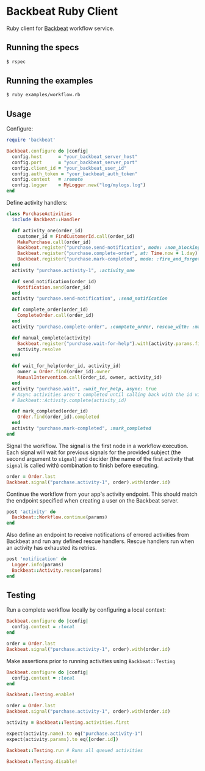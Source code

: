 # Backbeat Ruby Client

Ruby client for [Backbeat](https://github.com/groupon/backbeat) workflow service.

## Running the specs

```bash
$ rspec
```

## Running the examples

```bash
$ ruby examples/workflow.rb
```

## Usage

Configure:

```ruby
require 'backbeat'

Backbeat.configure do |config|
  config.host      = "your_backbeat_server_host"
  config.port      = "your_backbeat_server_port"
  config.client_id = "your_backbeat_user_id"
  config.auth_token = "your_backbeat_auth_token"
  config.context   = :remote
  config.logger    = MyLogger.new("log/mylogs.log")
end
```

Define activity handlers:

```ruby
class PurchaseActivities
  include Backbeat::Handler

  def activity_one(order_id)
    customer_id = FindCustomerId.call(order_id)
    MakePurchase.call(order_id)
    Backbeat.register("purchase.send-notification", mode: :non_blocking).with(customer_id)
    Backbeat.register("purchase.complete-order", at: Time.now + 1.day).with(order_id)
    Backbeat.register("purchase.mark-completed", mode: :fire_and_forget, at: Time.now + 1.day).with(order_id)
  end
  activity "purchase.activity-1", :activity_one

  def send_notification(order_id)
    Notification.send(order_id)
  end
  activity "purchase.send-notification", :send_notification

  def complete_order(order_id)
    CompleteOrder.call(order_id)
  end
  activity "purchase.complete-order", :complete_order, rescue_with: :manual_complete

  def manual_complete(activity)
    Backbeat.register("purchase.wait-for-help").with(activity.params.first, activity.id)
    activity.resolve
  end

  def wait_for_help(order_id, activity_id)
    owner = Order.find(order_id).owner
    ManualIntervention.call(order_id, owner, activity_id)
  end
  activity "purchase.wait", :wait_for_help, async: true
  # Async activities aren't completed until calling back with the id via:
  # Backbeat::Activity.complete(activity_id)

  def mark_completed(order_id)
    Order.find(order_id).completed
  end
  activity "purchase.mark-completed", :mark_completed
end
```

Signal the workflow. The signal is the first node in a workflow execution.
Each signal will wait for previous signals for the provided
subject (the second argument to `signal`) and decider (the name of the first
activity that `signal` is called with) combination to finish before executing.

```ruby
order = Order.last
Backbeat.signal("purchase.activity-1", order).with(order.id)
```

Continue the workflow from your app's activity endpoint. This should match the endpoint
specified when creating a user on the Backbeat server.

```ruby
post 'activity' do
  Backbeat::Workflow.continue(params)
end
```

Also define an endpoint to receive notifications of errored activities from
Backbeat and run any defined rescue handlers. Rescue handlers run when an
activity has exhausted its retries.

```ruby
post 'notification' do
  Logger.info(params)
  Backbeat::Activity.rescue(params)
end
```

## Testing

Run a complete workflow locally by configuring a local context:

```ruby
Backbeat.configure do |config|
  config.context = :local
end

order = Order.last
Backbeat.signal("purchase.activity-1", order).with(order.id)
```

Make assertions prior to running activities using `Backbeat::Testing`

```ruby
Backbeat.configure do |config|
  config.context = :local
end

Backbeat::Testing.enable!

order = Order.last
Backbeat.signal("purchase.activity-1", order).with(order.id)

activity = Backbeat::Testing.activities.first

expect(activity.name).to eq("purchase.activity-1")
expect(activity.params).to eq([order.id])

Backbeat::Testing.run # Runs all queued activities

Backbeat::Testing.disable!
```
